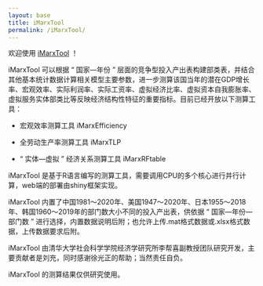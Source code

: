 ```yaml
---
layout: base
title: iMarxTool
permalink: /iMarxTool/
---
```


欢迎使用 [iMarxTool](http://39.98.141.84:3838/iMarxTool/) ！

iMarxTool 可以根据 “ 国家—年份 ” 层面的竞争型投入产出表构建部类表，并结合其他基本统计数据计算相关模型主要参数，进一步测算该国当年的潜在GDP增长率、宏观效率、实际利润率、实际工资率、虚拟经济比率、虚拟资本自我膨胀率、虚拟服务实体部类比等反映经济结构性特征的重要指标。目前已经开放以下测算工具：

- 宏观效率测算工具 iMarxEfficiency

- 全劳动生产率测算工具 iMarxTLP

-  “ 实体—虚拟 ” 经济关系测算工具 iMarxRFtable


iMarxTool 是基于R语言编写的测算工具，需要调用CPU的多个核心进行并行计算，web端的部署由shiny框架实现。

iMarxTool 内置了中国1981～2020年、美国1947～2020年、日本1955～2018年、韩国1960～2019年的部门数大小不同的投入产出表，供依据 “ 国家—年份—部门数 ” 进行选择，内置数据说明后附；也允许上传.mat格式数据或.xlsx格式数据，上传数据要求后附。

iMarxTool 由清华大学社会科学学院经济学研究所李帮喜副教授团队研究开发，主要贡献者是刘充，同时感谢徐光正的帮助；当然责任自负。

iMarxTool 的测算结果仅供研究使用。
